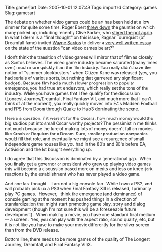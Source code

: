Title: games|art
Date: 2007-10-01 12:07:49
Tags: imported
Category: games
Slug: gamesart

The debate on whether video games could be art has been held at a low simmer for quite some time.  Roger Ebert <a href="http://rogerebert.suntimes.com/apps/pbcs.dll/section?category=ANSWERMAN&date=20051127">threw down</a> the gauntlet on which many picked up, including recently Clive Barker, who <a href="http://rogerebert.suntimes.com/apps/pbcs.dll/article?AID=/20070721/COMMENTARY/70721001">stirred the pot again</a>.  In what I deem is a "final thought" on this issue, Ragnar Tournquist (of Dreamfall fame) invited <a href="http://www.waynesantos.com/">Wayne Santos</a> to deliver a <a href="http://ragnartornquist.com/?p=380">very well written essay</a> on the state of the question "can video games be art?"

I don't think the transition of video games will mirror that of film as closely as Santos believes.  The video game industry became saturated (many times over) much more quickly than the film industry.  You really didn't have the notion of "summer blockbusters" when Citizen Kane was released (yes, you had serials of various sorts, but nothing that garnered any significant budget).  Because film had a much slower progression to popular emergence, you had true art endeavors, which really set the tone of the industry.  While you have games that I feel qualify for the discussion (Longest Journey/Dreamfall, Final Fantasy VII, and much more that I can't think of at the moment), you really quickly moved into EA's Madden Football and FPS from Doom through Quake to Halo3 dominating the scene.

Here's a question: if it weren't for the Oscars, how much money would the big studios put into small Oscar worthy projects?  The pessimist in me thinks not much because the lure of making lots of money doesn't fall on movies like Crash or Requiem for a Dream.  Sure, smaller production companies would fill that role, and eventually we might see a resurgence of small independent game houses like you had in the 80's and 90's before EA, Activision and the lot bought everything up.

I do agree that this discussion is dominated by a generational gap.  When you finally get a governor or president who grew up playing video games this will become a discussion based more on merits and less on knee-jerk reactions by the establishment who has never played a video game.

And one last thought... I am not a big console fan.  While I own a PS2, and will probably pick up a PS3 when Final Fantasy XIII is released, I primarily play PC games.  However, I think the emergence (and dominance) of console gaming at the moment has pushed things in a direction of standardization that might start promoting game play, story and dialog development (though I'm not sure this will be a foreseeable future development).  When making a movie, you have one standard final medium -- a screen.  Yes, you can play with the aspect ratio, sound quality, etc, but it is not like you have to make your movie differently for the silver screen than from the DVD release.

Bottom line, there needs to be more games of the quality of The Longest Journey, Dreamfall, and Final Fantasy VII/X.
